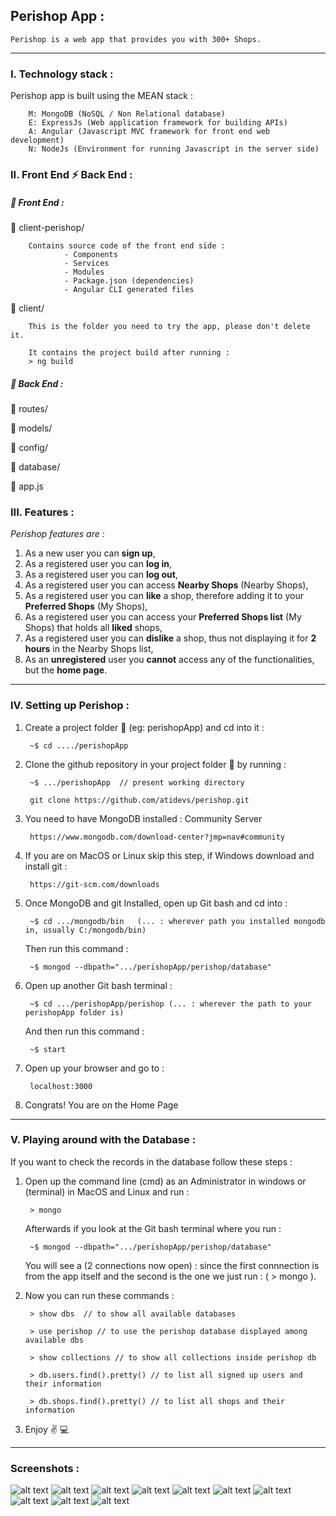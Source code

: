 ## Perishop App :
    Perishop is a web app that provides you with 300+ Shops.
---

### I. Technology stack :

Perishop app is built using the MEAN stack :

        M: MongoDB (NoSQL / Non Relational database)
        E: ExpressJs (Web application framework for building APIs)
        A: Angular (Javascript MVC framework for front end web development)
        N: NodeJs (Environment for running Javascript in the server side)

### II. Front End :zap: Back End :

##### :page_with_curl: Front End :

:open_file_folder: client-perishop/ 

        Contains source code of the front end side :
                - Components
                - Services
                - Modules
                - Package.json (dependencies)
                - Angular CLI generated files
        
:open_file_folder: client/

        This is the folder you need to try the app, please don't delete it.

        It contains the project build after running :
        > ng build

##### :page_with_curl: Back End :

:open_file_folder: routes/


:open_file_folder: models/


:open_file_folder: config/


:open_file_folder: database/


:page_facing_up: app.js



### III. Features :
*Perishop features are :*

1. As a new user you can <b>sign up</b>,
2. As a registered user you can <b>log in</b>,
3. As a registered user you can <b>log out</b>,
4. As a registered user you can access <b>Nearby Shops</b> (Nearby Shops),
5. As a registered user you can <b>like</b> a shop, therefore adding it to your <b>Preferred Shops</b> (My Shops),
6. As a registered user you can access your <b>Preferred Shops list</b> (My Shops) that holds all <b>liked</b> shops,
7. As a registered user you can <b>dislike</b> a shop, thus not displaying it for <b>2 hours</b> in the Nearby Shops list,
8. As an <b>unregistered</b> user you <b>cannot</b> access any of the functionalities, but the <b>home page</b>.

---   

### IV. Setting up Perishop :

1. Create a project folder :open_file_folder: (eg: perishopApp) and cd into it :

        ~$ cd ..../perishopApp

2. Clone the github repository in your project folder :open_file_folder: by running : 
        
        ~$ .../perishopApp  // present working directory

        git clone https://github.com/atidevs/perishop.git

3. You need to have MongoDB installed : Community Server

        https://www.mongodb.com/download-center?jmp=nav#community

4. If you are on MacOS or Linux skip this step, if Windows download and install git :

        https://git-scm.com/downloads

5. Once MongoDB and git Installed, open up Git bash and cd into :

        ~$ cd .../mongodb/bin   (... : wherever path you installed mongodb in, usually C:/mongodb/bin)

    Then run this command :

        ~$ mongod --dbpath=".../perishopApp/perishop/database"

6. Open up another Git bash terminal :

        ~$ cd .../perishopApp/perishop (... : wherever the path to your perishopApp folder is)

    And then run this command :

        ~$ start

7. Open up your browser and go to :

        localhost:3000

8. Congrats! You are on the Home Page
---

### V. Playing around with the Database :
    
If you want to check the records in the database follow these steps :

1. Open up the command line (cmd) as an Administrator in windows or (terminal) in MacOS and Linux and run :
        
        > mongo

    Afterwards if you look at the Git bash terminal where you run :

        ~$ mongod --dbpath=".../perishopApp/perishop/database"

    You will see a (2 connections now open) : since the first connnection is from the app itself and the second is the one we just run : ( > mongo ).
    <br/>
    

2. Now you can run these commands : 

        > show dbs  // to show all available databases
        
        > use perishop // to use the perishop database displayed among available dbs

        > show collections // to show all collections inside perishop db

        > db.users.find().pretty() // to list all signed up users and their information

        > db.shops.find().pretty() // to list all shops and their information

3. Enjoy :v: :computer: 
        

---
### Screenshots :
![alt text][img1]
![alt text][img2]
![alt text][img3]
![alt text][img4]
![alt text][img5]
![alt text][img6]
![alt text][img7]
![alt text][img8]
![alt text][img9]
![alt text][img10]

[img1]: ./app-img/home.png "Perishop Home page image"
[img2]: ./app-img/login.png "Perishop login page image"
[img3]: ./app-img/signup.png "Perishop Signup page image"

[img4]: ./app-img/loggingIn.png "Perishop while logging in image"
[img5]: ./app-img/homeAfterLogin.png "Perishop Home page after logging in image"
[img9]: ./app-img/profile.png "Perishop Profile page image"
[img6]: ./app-img/nearbyRadiusIssue.png "Perishop Nearby Shops page image"
[img7]: ./app-img/nearbyShopsFound.png "Perishop Nearby Shops page with loaded shops image"
[img8]: ./app-img/myshops.png "Perishop My Shops page image"

[img10]: ./app-img/onLogOut.png "Perishop On LogOut page image"